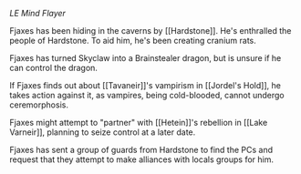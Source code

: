*LE Mind Flayer*

Fjaxes has been hiding in the caverns by [[Hardstone]]. He's enthralled the people of Hardstone. To aid him, he's been creating cranium rats.

Fjaxes has turned Skyclaw into a Brainstealer dragon, but is unsure if he can control the dragon.

If Fjaxes finds out about [[Tavaneir]]'s vampirism in [[Jordel's Hold]], he takes action against it, as vampires, being cold-blooded, cannot undergo ceremorphosis.

Fjaxes might attempt to "partner" with [[Hetein]]'s rebellion in [[Lake Varneir]], planning to seize control at a later date.

Fjaxes has sent a group of guards from Hardstone to find the PCs and request that they attempt to make alliances with locals groups for him.